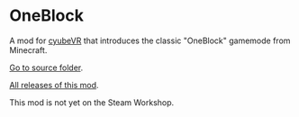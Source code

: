# OneBlock
A mod for [cyubeVR](https://store.steampowered.com/app/619500/cyubeVR/) that introduces the classic "OneBlock" gamemode from Minecraft.

[Go to source folder](https://github.com/Albertbz/cyubeVR-OneBlock/tree/main/ProjectFolder/ProjectFiles/Source).

[All releases of this mod](https://github.com/Albertbz/cyubeVR-OneBlock/releases).

This mod is not yet on the Steam Workshop.
